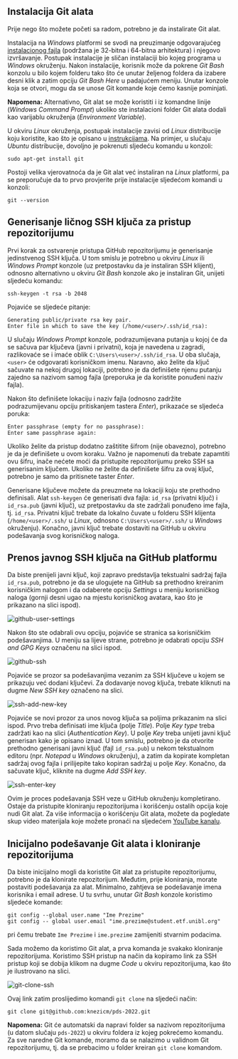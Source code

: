## Instalacija Git alata

Prije nego što možete početi sa radom, potrebno je da instalirate Git alat.

Instalacija na *Windows* platformi se svodi na preuzimanje odgovarajućeg [instalacionog fajla](https://git-scm.com/download/win) (podržana je 32-bitna i 64-bitna arhitektura) i njegovo izvršavanje. Postupak instalacije je sličan instalaciji bio kojeg programa u *Windows* okruženju. Nakon instalacije, korisnik može da pokrene *Git Bash* konzolu u bilo kojem folderu tako što će unutar željenog foldera da izabere desni klik a zatim opciju *Git Bash Here* u padajućem meniju. Unutar konzole koja se otvori, mogu da se unose Git komande koje ćemo kasnije pominjati.

**Napomena:** Alternativno, Git alat se može koristiti i iz komandne linije (*Windows Command Prompt*) ukoliko ste instalacioni folder Git alata dodali kao varijablu okruženja (*Environment Variable*).

U okviru *Linux* okruženja, postupak instalacije zavisi od *Linux* distribucije koju koristite, kao što je opisano u [instrukcijama](https://git-scm.com/download/linux). Na primjer, u slučaju *Ubuntu* distribucije, dovoljno je pokrenuti sljedeću komandu u konzoli:

```
sudo apt-get install git
```

Postoji velika vjerovatnoća da je Git alat već instaliran na *Linux* platformi, pa se preporučuje da to prvo provjerite prije instalacije sljedećom komandi u konzoli:

```
git --version
```

## Generisanje ličnog SSH ključa za pristup repozitorijumu

Prvi korak za ostvarenje pristupa GitHub repozitorijumu je generisanje jedinstvenog SSH ključa. U tom smislu je potrebno u okviru *Linux* ili *Windows Prompt* konzole (uz pretpostavku da je instaliran SSH klijent), odnosno alternativno u okviru *Git Bash* konzole ako je instaliran Git, unijeti sljedeću komandu:

```
ssh-keygen -t rsa -b 2048
```

Pojaviće se sljedeće pitanje:

```
Generating public/private rsa key pair.
Enter file in which to save the key (/home/<user>/.ssh/id_rsa):
```

U slučaju *Windows Prompt* konzole, podrazumijevana putanja u kojoj će da se sačuva par ključeva (javni i privatni), koja je navedena u zagradi, razlikovaće se i imaće oblik `C:\Users\<user>/.ssh/id_rsa`. U oba slučaja, `<user>` će odgovarati korisničkom imenu. Naravno, ako želite da ključ sačuvate na nekoj drugoj lokaciji, potrebno je da definišete njenu putanju zajedno sa nazivom samog fajla (preporuka je da koristite ponuđeni naziv fajla).

Nakon što definišete lokaciju i naziv fajla (odnosno zadržite podrazumijevanu opciju pritiskanjem tastera *Enter*), prikazaće se sljedeća poruka:

```
Enter passphrase (empty for no passphrase):
Enter same passphrase again:
```

Ukoliko želite da pristup dodatno zaštitite šifrom (nije obavezno), potrebno je da je definišete u ovom koraku. Važno je napomenuti da trebate zapamtiti ovu šifru, inače nećete moći da pristupite repozitorijumu preko SSH sa generisanim ključem. Ukoliko ne želite da definišete šifru za ovaj ključ, potrebno je samo da pritisnete taster *Enter*.

Generisane ključeve možete da preuzmete na lokaciji koju ste prethodno definisali. Alat `ssh-keygen` će generisati dva fajla: `id_rsa` (privatni ključ) i `id_rsa.pub` (javni ključ), uz pretpostavku da ste zadržali ponuđeno ime fajla, tj. `id_rsa`. Privatni ključ trebate da lokalno čuvate u folderu SSH klijenta (`/home/<user>/.ssh/` u *Linux*, odnosno `C:\Users\<user>/.ssh/` u *Windows* okruženju). Konačno, javni ključ trebate dostaviti na GitHub u okviru podešavanja svog korisničkog naloga.

## Prenos javnog SSH ključa na GitHub platformu

Da biste prenijeli javni ključ, koji zapravo predstavlja tekstualni sadržaj fajla `id_rsa.pub`, potrebno je da se ulogujete na GitHub sa prethodno kreiranim korisničkim nalogom i da odaberete opciju *Settings* u meniju korisničkog naloga (gornji desni ugao na mjestu korisničkog avatara, kao što je prikazano na slici ispod).

![github-user-settings](imgs/github-user-settings.PNG)

Nakon što ste odabrali ovu opciju, pojaviće se stranica sa korisničkim podešavanjima. U meniju sa lijeve strane, potrebno je odabrati opciju *SSH and GPG Keys* označenu na slici ispod.

![github-ssh](imgs/github-ssh.PNG)

Pojaviće se prozor sa podešavanjima vezanim za SSH ključeve u kojem se prikazuju već dodani ključevi. Za dodavanje novog ključa, trebate kliknuti na dugme *New SSH key* označeno na slici.

![ssh-add-new-key](imgs/github-add-new-key.PNG)

Pojaviće se novi prozor za unos novog ključa sa poljima prikazanim na slici ispod. Prvo treba definisati ime ključa (polje *Title*). Polje *Key type* treba zadržati kao na slici (*Authentication Key*). U polje *Key* treba unijeti javni ključ generisan kako je opisano iznad. U tom smislu, potrebno je da otvorite prethodno generisani javni ključ (fajl `id_rsa.pub`) u nekom tekstualnom editoru (npr. *Notepad* u *Windows* okruženju), a zatim da kopirate kompletan sadržaj ovog fajla i prilijepite tako kopiran sadržaj u polje *Key*. Konačno, da sačuvate ključ, kliknite na dugme *Add SSH key*.

![ssh-enter-key](imgs/github-enter-key.PNG)

Ovim je proces podešavanja SSH veze u GitHub okruženju kompletirano. Ostaje da pristupite kloniranju repozitorijuma i korišćenju ostalih opcija koje nudi Git alat. Za više informacija o korišćenju Git alata, možete da pogledate skup video materijala koje možete pronaći na sljedećem [YouTube kanalu](https://www.youtube.com/watch?v=qZ41BiMd1yI&list=PLwgfxpYcBNqGyUdy37jpFxAt-DdeSAHbU).

## Inicijalno podešavanje Git alata i kloniranje repozitorijuma

Da biste inicijalno mogli da koristite Git alat za pristupite repozitorijumu, potrebno je da klonirate repozitorijum. Međutim, prije kloniranja, morate postaviti podešavanja za alat. Minimalno, zahtjeva se podešavanje imena korisnika i email adrese. U tu svrhu, unutar *Git Bash* konzole koristimo sljedeće komande:

```
git config --global user.name "Ime Prezime"
git config -- global user.email "ime.prezime@student.etf.unibl.org"
```

pri čemu trebate `Ime Prezime` i `ime.prezime` zamijeniti stvarnim podacima.

Sada možemo da koristimo Git alat, a prva komanda je svakako kloniranje repozitorijuma. Koristimo SSH pristup na način da kopiramo link za SSH pristup koji se dobija klikom na dugme *Code* u okviru repozitorijuma, kao što je ilustrovano na slici.

![git-clone-ssh](imgs/git-clone-ssh.PNG)

Ovaj link zatim proslijedimo komandi `git clone` na sljedeći način:

```
git clone git@github.com:knezicm/pds-2022.git
```

**Napomena:** Git će automatski da napravi folder sa nazivom repozitorijuma (u datom slučaju `pds-2022`) u okviru foldera iz kojeg pokrećemo komandu. Za sve naredne Git komande, moramo da se nalazimo u validnom Git repozitorijumu, tj. da se prebacimo u folder kreiran `git clone` komandom.
